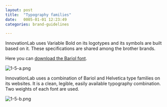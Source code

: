 ```yaml
---
layout: post
title:  "Typography families"
date:   0005-01-01 12:23:49
categories: brand-guidelines

---
```


InnovationLab uses Variable Bold on its logotypes and its symbols are built based on it. These specifications are shared among the brother brands.

Here you can <a href="http://bariol.com/" target="_blank">download the Bariol font</a>.

<div class="c-image">
  <img src="/innovation-lab-brand-guidelines/images/01-brand-guidelines/01-05-typography-families/1-5-a.png" alt="1-5-a.png">
</div>

InnovationLab uses a combination of Bariol and Helvetica type families on its websites. It is a clean, legible, easily available typography combination. Two weights of each font are used.

<div class="c-image">
  <img src="/innovation-lab-brand-guidelines/images/01-brand-guidelines/01-05-typography-families/1-5-b.png" alt="1-5-b.png">
</div>
